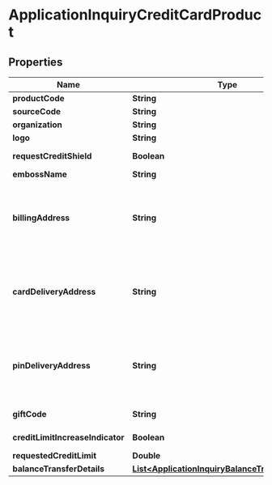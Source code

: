 # ApplicationInquiryCreditCardProduct

## Properties
Name | Type | Description | Notes
------------ | ------------- | ------------- | -------------
**productCode** | **String** | A unique code that identifies the product. | 
**sourceCode** | **String** | A source code to identify the product | 
**organization** | **String** | Card issuing organization name | 
**logo** | **String** | Product logo to identify the product | 
**requestCreditShield** | **Boolean** | Insurance enrolment for outstanding balance on the card. Valid values: true and false |  [optional]
**embossName** | **String** | Name to be embossed on card. |  [optional]
**billingAddress** | **String** | Billing address of applicant. This is a reference data field. Please use /v1/apac/utilities/referenceData/{addressType} resource to get valid value of this field with description. You can use addressType field as the referenceCode parameter to retrieve the values. |  [optional]
**cardDeliveryAddress** | **String** | Card delivery address of applicant. This is a reference data field. Please use /v1/apac/utilities/referenceData/{addressType} resource to get valid value of this field with description. You can use addressType field name as the referenceCode parameter to retrieve the values. |  [optional]
**pinDeliveryAddress** | **String** | Delivery address  for card pin of applicant. This is a reference data field. Please use /v1/apac/utilities/referenceData/{addressType} resource to get valid value of this field with description. You can use addressType field name as the referenceCode parameter to retrieve the values. |  [optional]
**giftCode** | **String** | A  unique code that identifies the gift offered along with the product |  [optional]
**creditLimitIncreaseIndicator** | **Boolean** | Option  to review the credit limit in the future.Valid values: true and false |  [optional]
**requestedCreditLimit** | **Double** | Credit limit accepted by applicant |  [optional]
**balanceTransferDetails** | [**List&lt;ApplicationInquiryBalanceTransferDetails&gt;**](ApplicationInquiryBalanceTransferDetails.md) |  |  [optional]
